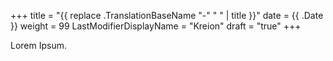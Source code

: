 +++
title = "{{ replace .TranslationBaseName "-" " " | title }}"
date =  {{ .Date }}
weight = 99
LastModifierDisplayName = "Kreion"
draft = "true"
+++

Lorem Ipsum.
